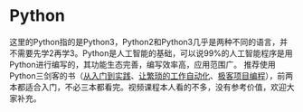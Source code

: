 # Python

这里的Python指的是Python3，Python2和Python3几乎是两种不同的语言，并不需要先学2再学3。Python是人工智能的基础，可以说99%的人工智能程序是用Python进行编写的，其功能生态完善，编写效率高，应用范围广。
推荐使用Python三剑客的书（[从入门到实践](https://zhuanlan.zhihu.com/p/379710470)、[让繁琐的工作自动化](https://book.douban.com/subject/35387685/)、[极客项目编程](https://book.douban.com/subject/27050630/)），前两本都适合入门，不必三本都看完。视频课程本人看的不多，没有参考价值，欢迎大家补充。
